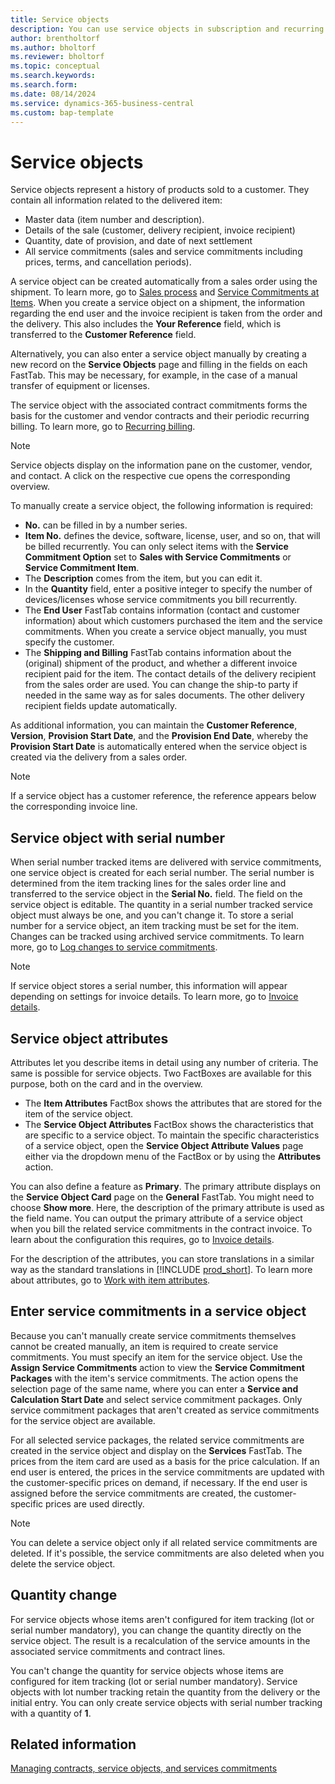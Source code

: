 ```yaml
---
title: Service objects
description: You can use service objects in subscription and recurring billing.
author: brentholtorf
ms.author: bholtorf
ms.reviewer: bholtorf
ms.topic: conceptual
ms.search.keywords: 
ms.search.form: 
ms.date: 08/14/2024
ms.service: dynamics-365-business-central
ms.custom: bap-template
---
```


# Service objects

Service objects represent a history of products sold to a customer. They contain all information related to the delivered item:

* Master data (item number and description).
* Details of the sale (customer, delivery recipient, invoice recipient)
* Quantity, date of provision, and date of next settlement
* All service commitments (sales and service commitments including prices, terms, and cancellation periods).

A service object can be created automatically from a sales order using the shipment. To learn more, go to [Sales process](../sales/sales-service-commitments.md) and [Service Commitments at Items](../masterdata/items.md). When you create a service object on a shipment, the information regarding the end user and the invoice recipient is taken from the order and the delivery. This also includes the **Your Reference** field, which is transferred to the **Customer Reference** field.

Alternatively, you can also enter a service object manually by creating a new record on the **Service Objects** page and filling in the fields on each FastTab. This may be necessary, for example, in the case of a manual transfer of equipment or licenses.

The service object with the associated contract commitments forms the basis for the customer and vendor contracts and their periodic recurring billing. To learn more, go to [Recurring billing](../recurring-billing.md).

> [!NOTE]
> Service objects display on the information pane on the customer, vendor, and contact. A click on the respective cue opens the corresponding overview.

To manually create a service object, the following information is required:

* **No.** can be filled in by a number series.
* **Item No.** defines the device, software, license, user, and so on, that will be billed recurrently. You can only select items with the **Service Commitment Option** set to **Sales with Service Commitments** or **Service Commitment Item**. 
* The **Description** comes from the item, but you can edit it.
* In the **Quantity** field, enter a positive integer to specify the number of devices/licenses whose service commitments you bill recurrently.
* The **End User** FastTab contains information (contact and customer information) about which customers purchased the item and the service commitments. When you create a service object manually, you must specify the customer.
* The **Shipping and Billing** FastTab contains information about the (original) shipment of the product, and whether a different invoice recipient paid for the item. The contact details of the delivery recipient from the sales order are used. You can change the ship-to party if needed in the same way as for sales documents. The other delivery recipient fields update automatically.

As additional information, you can maintain the **Customer Reference**, **Version**, **Provision Start Date**, and the **Provision End Date**, whereby the **Provision Start Date** is automatically entered when the service object is created via the delivery from a sales order.

> [!NOTE]
> If a service object has a customer reference, the reference appears below the corresponding invoice line.

## Service object with serial number

When serial number tracked items are delivered with service commitments, one service object is created for each serial number. The serial number is determined from the item tracking lines for the sales order line and transferred to the service object in the **Serial No.** field. The field on the service object is editable. The quantity in a serial number tracked service object must always be one, and you can't change it. To store a serial number for a service object, an item tracking must be set for the item. Changes can be tracked using archived service commitments. To learn more, go to [Log changes to service commitments](so-service-commitments.md#log-changes-to-service-commitments).

> [!NOTE]
> If service object stores a serial number, this information will appear depending on settings for invoice details. To learn more, go to [Invoice details](../setup/general.md#invoice-details).

## Service object attributes

Attributes let you describe items in detail using any number of criteria. The same is possible for service objects. Two FactBoxes are available for this purpose, both on the card and in the overview.

* The **Item Attributes** FactBox shows the attributes that are stored for the item of the service object.
* The **Service Object Attributes** FactBox shows the characteristics that are specific to a service object. To maintain the specific characteristics of a service object, open the **Service Object Attribute Values** page either via the dropdown menu of the FactBox or by using the **Attributes** action.

You can also define a feature as **Primary**. The primary attribute displays on the **Service Object Card** page on the **General** FastTab. You might need to choose **Show more**. Here, the description of the primary attribute is used as the field name. You can output the primary attribute of a service object when you bill the related service commitments in the contract invoice. To learn about the configuration this requires, go to [Invoice details](../setup/general.md#invoice-details).

For the description of the attributes, you can store translations in a similar way as the standard translations in [!INCLUDE [prod_short](../../includes/prod_short.md)]. To learn more about attributes, go to [Work with item attributes](../../inventory-how-work-item-attributes.md).

## Enter service commitments in a service object

Because you can't manually create service commitments themselves cannot be created manually, an item is required to create service commitments. You must specify an item for the service object. Use the **Assign Service Commitments** action to view the **Service Commitment Packages** with the item's service commitments. The action opens the selection page of the same name, where you can enter a **Service and Calculation Start Date** and select service commitment packages. Only service commitment packages that aren't created as service commitments for the service object are available.

For all selected service packages, the related service commitments are created in the service object and display on the **Services** FastTab. The prices from the item card are used as a basis for the price calculation. If an end user is entered, the prices in the service commitments are updated with the customer-specific prices on demand, if necessary. If the end user is assigned before the service commitments are created, the customer-specific prices are used directly.

> [!NOTE]
> You can delete a service object only if all related service commitments are deleted. If it's possible, the service commitments are also deleted when you delete the service object.

## Quantity change

For service objects whose items aren't configured for item tracking (lot or serial number mandatory), you can change the quantity directly on the service object. The result is a recalculation of the service amounts in the associated service commitments and contract lines.

You can't change the quantity for service objects whose items are configured for item tracking (lot or serial number mandatory). Service objects with lot number tracking retain the quantity from the delivery or the initial entry. You can only create service objects with serial number tracking with a quantity of **1**.

## Related information

[Managing contracts, service objects, and services commitments](contracts-services-mgmt.md)  